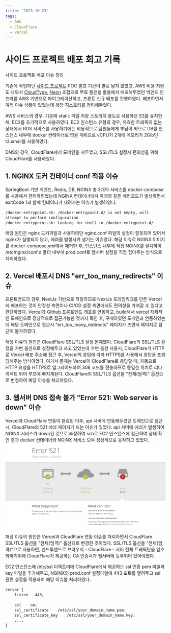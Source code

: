 ```yaml
---
title: '2023-10-23'
tags:
  - AWS
  - CloudFlare
  - Vercel
---
```

# 사이드 프로젝트 배포 회고 기록
사이드 프로젝트 배포 이슈 정리

기존에 작업하던 [사이드 프로젝트](https://github.com/Fashion-Cloud) POC 발표 기간이 별로 남지 않았고, AWS 비용 지원도 나와서 [CloudType](https://cloudtype.io/), [Neon](https://neon.tech/) 조합으로 무료 플랜을 활용해서 배포해두었던 백엔드 인프라를 AWS 기반으로 마이그레이션하고, 프론트 신규 배포를 진행하였다. 배포하면서 여러 이슈 상황이 있었는데 해당 히스토리를 정리해두었다.

AWS 서비스의 경우, 기존에 static 파일 저장 스토리지 용도로 사용하던 S3를 유지한 채, EC2를 추가적으로 사용하였다. EC2 인스턴스 유형의 경우, 유효한 트래픽이 없는 상태에서 RDS 서비스를 사용하기에는 비용적으로 팀원들에게 부담이 되므로 DB를 인스턴스 내부에 docker 컨테이너로 띄울 계획으로 vCPU가 2개에 메모리가 2Gib인 t3.small를 사용하였다.

DNS의 경우, CloudFlare에서 도메인을 사두었고, SSL/TLS 설정시 편의성을 위해 CloudFlare를 사용하였다. 
## 1. NGINX 도커 컨테이너 conf 적용 이슈
SpringBoot 기반 백엔드, Redis, DB, NGINX 총 3개의 서비스를 docker-compose를 사용해서 관리하려했는데 NGINX 컨테이너에서 아래와 같은 에러코드가 발생하면서 exitCode 1과 함께 컨테이너가 내려가는 이슈가 발생하였다.
```shell
/docker-entrypoint.sh: /docker-entrypoint.d/ is not empty, will attempt to perform configuration
/docker-entrypoint.sh: Looking for shell in /docker-entrypoint.d/
```
해당 원인은 nginx 도커파일과 사용하려던 nginx.conf 파일의 설정이 잘못되어 있어서 nginx가 실행되지 않고, 에러를 발생시켜 생기는 이슈였다. 해당 이슈로 NGINX 이미지를 docker-compose.yml에서 제거한 후, 인스턴스 내부에 직접 NGINX를 설치하여 /etc/nginx/conf.d 폴더 내부에 prod.conf로 웹서버 설정을 직접 잡아주는 방식으로 처리하였다.

## 2. Vercel 배포시 DNS "err_too_many_redirects" 이슈
프론트엔드의 경우, NextJs 기반으로 작동하므로 NextJs 프레임워크를 만든 Vercel에 배포하는 것이 안정성 측면이나 CI/CD 설정 측면에서도 편의성을 가져갈 수 있다고 판단하였다. Vercel과 Github 프론트엔드 레포를 연동하고, build해서 vercel 자체적인 도메인으로 정상적으로 접근가능한 것까지 확인 후, 구매하였던 도메인과 연동하였는데 해당 도메인으로 접근시 "err_too_many_redirects" 페이지가 뜨면서 페이지로 접근이 불가하였다. 

해당 이슈의 원인은 CloudFlare SSL/TLS 설정 문제였다. CloudFlare의 SSL/TLS 설정을 가변 옵션으로 설정해두고 쓰고 있었는데 가변 옵션 사용시, CloudFlare가 HTTP로 Vercel 배포 주소에 접근 후, Vercel의 응답에 따라 HTTPS를 사용해서 응답을 포워딩해주는 방식이었다. 여기서 문제는 Vercel이 CloudFlare로 응답할 때, 자동으로 HTTP 요청을 HTTPS로 업그레이드하여 308 코드를 전송하므로 동일한 위치로 리다이렉트 되어 루프에 빠지게된다. CloudFlare의 SSL/TLS 옵션을 "전체(엄격)" 옵션으로 변경하여 해당 이슈를 처리하였다.

## 3. 웹서버 DNS 접속 불가 "Error 521: Web server is down" 이슈
Vercel과 CloudFlare 연동이 완료된 이후, api 서버에 연동해두었던 도메인으로 접근시,  CloudFlare의 521 에러 페이지가 뜨는 이슈가 있었다. api 서버에 에러가 발생하여 NGINX 서비스가 down된 것으로 추정하여 ssh로 EC2 인스턴스에 접근하여 상태 확인 결과 docker 컨테이너와 NGINX 서비스 모두 정상적으로 동작하고 있었다.
![errorCodeImg](static/webp/error-521.webp)

해당 이슈의 원인은 Vercel과 CloudFlare 연동 이슈를 처리하면서 CloudFlare SSL/TLS 옵션을 "전체(엄격)" 옵션으로 변경한 것이었다. SSL/TLS 옵션을 "전체(엄격)"으로 사용하면, 엔드투엔드로 브라우저 - CloudFlare - 서버 전체 트래픽단을 암호화하기위해 CloudFlare가 제공하는 CA 인증서가 웹서버에 등록되어 있어야했다. 

EC2 인스턴스에 /etc/ssl 디렉토리에 CloudFlare에서 제공하는 ssl 인증 pem 파일과 key 파일을 추가해두고, NGINX의 prod.conf 설정파일에 443 포트를 열어두고 ssl 관련 설정을 적용하여 해당 이슈를 처리하였다.
```vim
server {
	listen   443;

	ssl    on;
	ssl_certificate    /etc/ssl/your_domain_name.pem;
	ssl_certificate_key    /etc/ssl/your_domain_name.key;
	....
}
```
